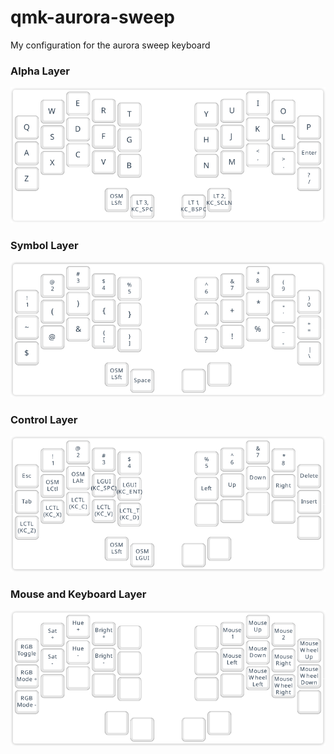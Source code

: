 # qmk-aurora-sweep
My configuration for the aurora sweep keyboard

### Alpha Layer
![alpha](./images/alpha.png)
### Symbol Layer
![syms](./images/syms.png)
### Control Layer
![ctrl](./images/ctrl.png)
### Mouse and Keyboard Layer
![mousekb](./images/mousekb.png)
